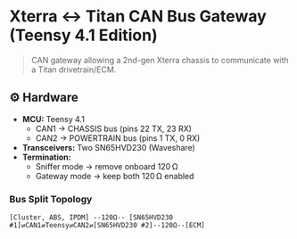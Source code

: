 # Xterra ↔ Titan CAN Bus Gateway (Teensy 4.1 Edition)

> CAN gateway allowing a 2nd-gen Xterra chassis to communicate with a Titan drivetrain/ECM.

## ⚙️ Hardware

- **MCU:** Teensy 4.1  
  - CAN1 → CHASSIS bus (pins 22 TX, 23 RX)  
  - CAN2 → POWERTRAIN bus (pins 1 TX, 0 RX)
- **Transceivers:** Two SN65HVD230 (Waveshare)
- **Termination:**
  - Sniffer mode → remove onboard 120 Ω
  - Gateway mode → keep both 120 Ω enabled

### Bus Split Topology
```
[Cluster, ABS, IPDM] --120Ω-- [SN65HVD230 #1]⇄CAN1⇄Teensy⇄CAN2⇄[SN65HVD230 #2]--120Ω--[ECM]
```
